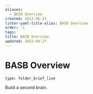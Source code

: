 ```yaml
---
aliases:
  - BASB Overview
created: 2012-06-23
linter-yaml-title-alias: BASB Overview
order: -1
tags: 
title: BASB Overview
updated: 2022-04-27
---
```


# BASB Overview

```ccard
type: folder_brief_live
```

Build a second brain.